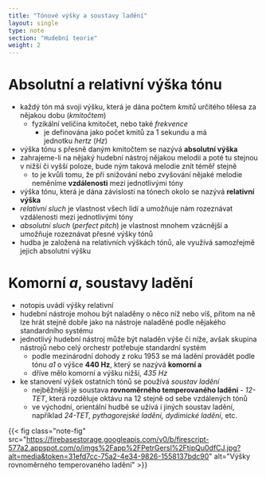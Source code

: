 ```yaml
---
title: "Tónové výšky a soustavy ladění"
layout: single
type: note
section: "Hudební teorie"
weight: 2
---
```

# Absolutní a relativní výška tónu
- každý tón má svoji výšku, která je dána počtem _kmitů_ určitého tělesa za nějakou dobu (_kmitočtem_)
    - fyzikální veličina kmitočet, nebo také _frekvence_
        - je definována jako počet kmitů za 1 sekundu a má jednotku _hertz_ (_Hz_)
- výška tónu s přesně daným kmitočtem se nazývá **absolutní výška**
- zahrajeme-li na nějaký hudební nástroj nějakou melodii a poté tu stejnou v nižší či vyšší poloze, bude ným taková melodie znít téměř stejně
    - to je kvůli tomu, že při snižování nebo zvyšování nějaké melodie neměníme **vzdálenosti** mezi jednotlivými tóny
- výška tónu, která je dána závislostí na tónech okolo se nazývá **relativní výška**
- _relativní sluch_ je vlastnost všech lidí a umožňuje nám rozeznávat vzdálenosti mezi jednotlivými tóny
- _absolutní sluch_ (_perfect pitch_) je vlastnost mnohem vzácnější a umožňuje rozeznávat přesné výšky tónů
- hudba je založená na relativních výškách tónů, ale využívá samozřejmě jejich absolutní výšku
# Komorní $a$, soustavy ladění
- notopis uvádí výšky relativní
- hudební nástroje mohou být naladěny o něco níž nebo víš, přitom na ně lze hrát stejně dobře jako na nástroje naladěné podle nějakého standardního systému
- jednotlivý hudební nástroj může být naladěn výše či níže, avšak skupina nástrojů nebo celý orchestr potřebuje standardní systém
    - podle mezinárodní dohody z roku 1953 se má ladění provádět podle tónu _a1_ o výšce **440 Hz**, který se nazývá **komorní a**
    - dříve mělo komorní a výšku nižší, _435 Hz_
- ke stanovení výšek ostatních tónů se používá _soustav ladění_
    - nejběžnější je soustava **rovnoměrného temperovaného ladění** - _12-TET_, která rozděluje oktávu na 12 stejně od sebe vzdálených tónů
    - ve východní, orientální hudbě se užívá i jiných soustav ladění, například _24-TET, pythagorejské ladění, dydimické ladění_, etc.

{{< fig class="note-fig" src="https://firebasestorage.googleapis.com/v0/b/firescript-577a2.appspot.com/o/imgs%2Fapp%2FPetrGersl%2FtjpQu0dfCJ.jpg?alt=media&token=31efd7cc-75a2-4e34-9826-1558137bdc90" alt="Výšky rovnoměrného temperovaného ladění" >}}